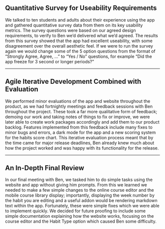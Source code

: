 ## Quantitative Survey for Useability Requirements
We talked to ten students and adults about their experience using the app and gathered quantitative survey data from them on its key usability metrics. The survey questions were based on our agreed design requirements, to verify to Ben we’d delivered what we’d agreed. The results from this survey showed that the app had excellent useability, with some disagreement over the overall aesthetic feel. If we were to run the survey again we would change some of the 5 option questions from the format of “Strongly Agree, Agree, …” to “Yes / No” questions, for example “Did the app freeze for 3 second or longer periods?”

-------------------------

## Agile Iterative Development Combined with Evaluation
We performed minor evaluations of the app and website throughout the product, as we had fortnightly meetings and feedback sessions with Ben throughout the project. These took a far more qualitative form of feedback; demoing our work and taking notes of things to fix or improve, we were later able to create work packages accordingly and add them to our product backlog. Features implemented from this feedback include many fixes to minor bugs and errors, a dark mode for the app and a new scoring system for the habits score chart. This iterative evaluation process meant that by the time came for major release deadlines, Ben already knew much about how the project worked and was happy with its functionality for the release.

-------------------------

## An In-Depth Final Review 
In our final meeting with Ben, we tasked him to do simple tasks using the website and app without giving him prompts. From this we learned we needed to make a few simple changes to the online course editor and the mobile course library display; importantly, displaying the week number by the habit you are editing and a useful addon would be rendering markdown text within the app. Fortunately, these were simple fixes which we were able to implement quickly. We decided for future proofing to include some simple documentation explaining how the website works, focusing on the course editor and the Habit Type option which caused Ben some difficulty.
